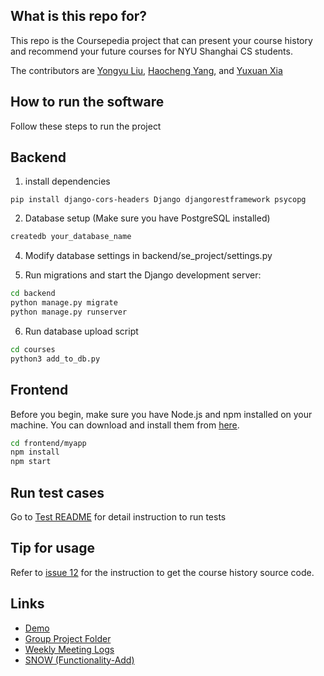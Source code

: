 
## What is this repo for?
This repo is the Coursepedia project that can present your course history and recommend your future courses for NYU Shanghai CS students.

The contributors are [Yongyu Liu](https://github.com/YongyuLiu03), [Haocheng Yang](https://github.com/Harry-Yang0518), and [Yuxuan Xia](https://github.com/NovTi)

## How to run the software
Follow these steps to run the project

## Backend 
1. install dependencies
``` 
pip install django-cors-headers Django djangorestframework psycopg
```

2. Database setup (Make sure you have PostgreSQL installed)

```bash
createdb your_database_name
```
    
4. Modify database settings in backend/se_project/settings.py


5. Run migrations and start the Django development server:

```bash
cd backend
python manage.py migrate
python manage.py runserver
```
6. Run database upload script

```bash
cd courses
python3 add_to_db.py
```

## Frontend

Before you begin, make sure you have Node.js and npm installed on your machine. You can download and install them from [here](https://nodejs.org/).


```bash
cd frontend/myapp
npm install
npm start
```

## Run test cases

Go to [Test README](backend/test/README.md) for detail instruction to run tests


## Tip for usage

Refer to [issue 12](https://github.com/YongyuLiu03/SEproject/issues/12#issuecomment-2107356155) for the instruction to get the course history source code.


## Links

- [Demo](https://drive.google.com/file/d/1v3aVM05oYBCJm-PCD60bsjpvIqtozwh1/view?usp=sharing)
- [Group Project Folder](https://drive.google.com/drive/folders/1bN0Qwhw-A0KcsbxDqG4MjQsyJCyuXpMK?usp=sharing)
- [Weekly Meeting Logs](https://docs.google.com/document/d/15pVdvmcztm7i7RDhoF95CvmVSybGwcfDFcdfjAZPFGc/edit?usp=sharing)
- [SNOW (Functionality-Add)](https://github.com/YongyuLiu03/Snow)
